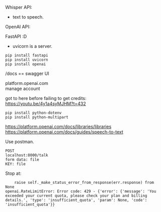 
Whisper API:
- text to speech.

OpenAI API:


FastAPI :D   
- uvicorn is a server.


```
pip install fastapi
pip install uvicorn
pip install openai
```

/docs == swagger UI  

platform.openai.com  
manage account  

got to here before failing to get credits:  
https://youtu.be/4y1a4syMJHM?t=432


```
pip install python-dotenv
pip install python-multipart
```

https://platform.openai.com/docs/libraries/libraries  
https://platform.openai.com/docs/guides/speech-to-text  

Use postman.  
```
POST
localhost:8000/talk
form data: file
KEY: file

```

Stop at:
```
    raise self._make_status_error_from_response(err.response) from None
openai.RateLimitError: Error code: 429 - {'error': {'message': 'You exceeded your current quota, please check your plan and billing details.', 'type': 'insufficient_quota', 'param': None, 'code': 'insufficient_quota'}}
```

